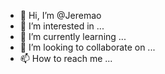 - 👋 Hi, I’m @Jeremao
- 👀 I’m interested in ...
- 🌱 I’m currently learning ...
- 💞️ I’m looking to collaborate on ...
- 📫 How to reach me ...

<!---
Jeremao/Jeremao is a ✨ special ✨ repository because its `README.md` (this file) appears on your GitHub profile.
You can click the Preview link to take a look at your changes.
--->
